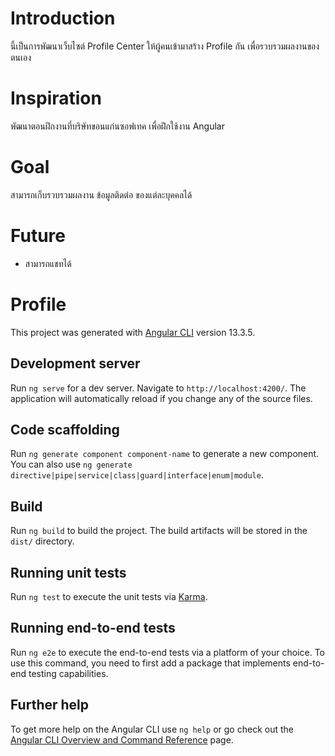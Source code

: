 # Introduction

นี้เป็นการพัฒนาเว็บไซต์ Profile Center ให้ผู้คนเข้ามาสร้าง Profile กัน เพื่อรวบรวมผลงานของตนเอง

# Inspiration

พัฒนาตอนฝึกงานที่บริษัทขอนแก่นซอฟเทค
เพื่อฝึกใช้งาน Angular

# Goal

สามารถเก็บรวบรวมผลงาน ข้อมูลติดต่อ ของแต่ละบุคคลได้

# Future

- สามารถแชทได้

# Profile

This project was generated with [Angular CLI](https://github.com/angular/angular-cli) version 13.3.5.

## Development server

Run `ng serve` for a dev server. Navigate to `http://localhost:4200/`. The application will automatically reload if you change any of the source files.

## Code scaffolding

Run `ng generate component component-name` to generate a new component. You can also use `ng generate directive|pipe|service|class|guard|interface|enum|module`.

## Build

Run `ng build` to build the project. The build artifacts will be stored in the `dist/` directory.

## Running unit tests

Run `ng test` to execute the unit tests via [Karma](https://karma-runner.github.io).

## Running end-to-end tests

Run `ng e2e` to execute the end-to-end tests via a platform of your choice. To use this command, you need to first add a package that implements end-to-end testing capabilities.

## Further help

To get more help on the Angular CLI use `ng help` or go check out the [Angular CLI Overview and Command Reference](https://angular.io/cli) page.
